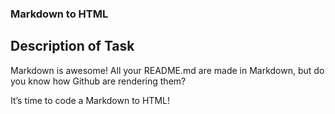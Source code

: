 ### Markdown to HTML

## Description of Task
Markdown is awesome! All your README.md are made in Markdown, but do you know how Github are rendering them?

It’s time to code a Markdown to HTML!